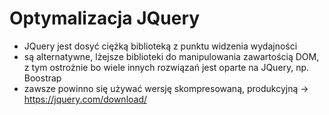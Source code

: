 # Optymalizacja JQuery

- JQuery jest dosyć ciężką biblioteką z punktu widzenia wydajności
- są alternatywne, lżejsze biblioteki do manipulowania zawartością DOM, z tym ostrożnie bo wiele innych rozwiązań jest oparte na JQuery, np. Boostrap
- zawsze powinno się używać wersję skompresowaną, produkcyjną -> https://jquery.com/download/
